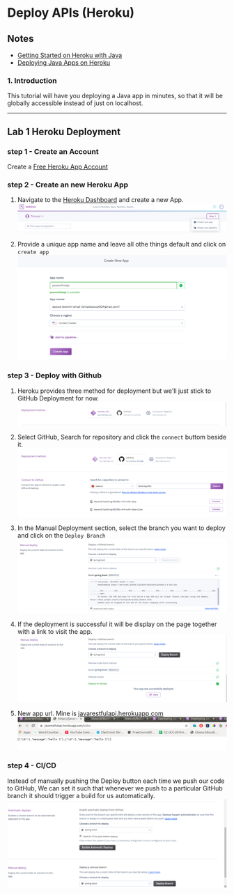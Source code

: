# Deploy APIs (Heroku) 

## Notes

* [Getting Started on Heroku with Java](https://devcenter.heroku.com/articles/getting-started-with-java)
* [Deploying Java Apps on Heroku](https://devcenter.heroku.com/articles/deploying-java)

### 1. Introduction 
This tutorial will have you deploying a Java app in minutes, so that it will be globally accessible instead of just on localhost.

-----------------------------------------------------------------------------------------------


## Lab 1 Heroku Deployment

### step 1 - Create an Account
Create  a [Free Heroku App Account](https://signup.heroku.com/login)

### step 2 - Create an new Heroku App
1. Navigate to the [Heroku Dashboard](https://dashboard.heroku.com/apps) and create a new App.
![Create a New App]( /presentations/images/new-heroku-app.png)

2. Provide a unique app name and leave all othe things default and click on `create app`
![Create a New App Form]( /presentations/images/new-app_1.png)

### step 3 - Deploy with Github
1. Heroku provides three method for deployment but we'll just stick to GitHub Deployment for now.
![Deployment Methods]( /presentations/images/deployment-methods.png)

2. Select GitHub, Search for repository and click the `connect` buttom beside it.
![Connect to repo]( /presentations/images/search-repo.png)

3. In the Manual Deployment section, select the branch you want to deploy and click on the  `Deploy Branch`
![Manual Deployment]( /presentations/images/manual-deployment.png)

4. If the deployment is successful it will be display on the page together with a link to visit the app.
![Sucessful Deployment]( /presentations/images/success-deploy.png)

5. New app url. Mine is [javarestfulapi.herokuapp.com]( https://javarestfulapi.herokuapp.com/swagger-ui.html)
![App url]( /presentations/images/deploy-url.png)

### step 4 - CI/CD
Instead of manually pushing the Deploy button each time we push our code to GitHub, We can set it such that whenever we push to a particular GitHub branch it should trigger a build for us automatically.
![CI/CD ]( /presentations/images/ci.png)